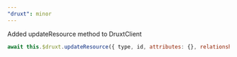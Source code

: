 ```yaml
---
"druxt": minor
---
```


Added updateResource method to DruxtClient

```js
await this.$druxt.updateResource({ type, id, attributes: {}, relationships: {} })
```
